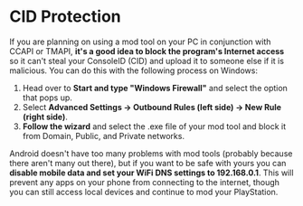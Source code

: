 # CID Protection

If you are planning on using a mod tool on your PC in conjunction with CCAPI or TMAPI, **it's a good idea to block the program's Internet access** so it can't steal your ConsoleID \(CID\) and upload it to someone else if it is malicious. You can do this with the following process on Windows:

1. Head over to **Start and type "Windows Firewall"** and select the option that pops up.
2. Select **Advanced Settings → Outbound Rules \(left side\) → New Rule \(right side\)**.
3. **Follow the wizard** and select the .exe file of your mod tool and block it from Domain, Public, and Private networks.

Android doesn't have too many problems with mod tools \(probably because there aren't many out there\), but if you want to be safe with yours you can **disable mobile data and set your WiFi DNS settings to 192.168.0.1**. This will prevent any apps on your phone from connecting to the internet, though you can still access local devices and continue to mod your PlayStation.

